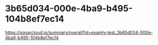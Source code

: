 # 3b65d034-000e-4ba9-b495-104b8ef7ec14
https://sonarcloud.io/summary/overall?id=examly-test_3b65d034-000e-4ba9-b495-104b8ef7ec14
